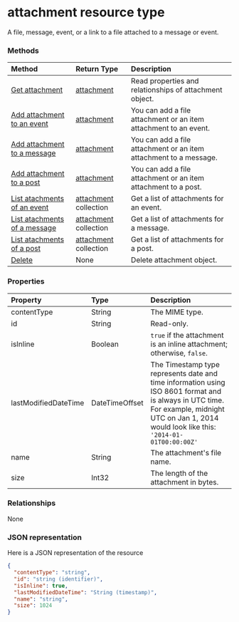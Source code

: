 # attachment resource type

A file, message, event, or a link to a file attached to a message or event.

### Methods

| Method       | Return Type  |Description|
|:---------------|:--------|:----------|
|[Get attachment](../api/attachment_get.md) | [attachment](attachment.md) |Read properties and relationships of attachment object.|
|[Add attachment to an event](../api/event_post_attachments.md) | [attachment](attachment.md) |You can add a file attachment or an item attachment to an event.|
|[Add attachment to a message](../api/message_post_attachments.md) | [attachment](attachment.md) |You can add a file attachment or an item attachment to a message.|
|[Add attachment to a post](../api/post_post_attachments.md) | [attachment](attachment.md) |You can add a file attachment or an item attachment to a post.|
|[List atachments of an event](../api/event_list_attachments.md) | [attachment](attachment.md) collection | Get a list of attachments for an event. |
|[List atachments of a message](../api/message_list_attachments.md) | [attachment](attachment.md) collection | Get a list of attachments for a message. |
|[List atachments of a post](../api/post_list_attachments.md) | [attachment](attachment.md) collection | Get a list of attachments for a post. |
|[Delete](../api/attachment_delete.md) | None |Delete attachment object. |


### Properties
| Property	   | Type	|Description|
|:---------------|:--------|:----------|
|contentType|String|The MIME type.|
|id|String| Read-only.|
|isInline|Boolean|`true` if the attachment is an inline attachment; otherwise, `false`.|
|lastModifiedDateTime|DateTimeOffset|The Timestamp type represents date and time information using ISO 8601 format and is always in UTC time. For example, midnight UTC on Jan 1, 2014 would look like this: `'2014-01-01T00:00:00Z'`|
|name|String|The attachment's file name.|
|size|Int32|The length of the attachment in bytes.|

### Relationships
None

### JSON representation

Here is a JSON representation of the resource

<!-- {
  "blockType": "resource",
  "optionalProperties": [

  ],
  "@odata.type": "microsoft.graph.attachment"
}-->

```json
{
  "contentType": "string",
  "id": "string (identifier)",
  "isInline": true,
  "lastModifiedDateTime": "String (timestamp)",
  "name": "string",
  "size": 1024
}

```


<!-- uuid: 8fcb5dbc-d5aa-4681-8e31-b001d5168d79
2015-10-25 14:57:30 UTC -->
<!-- {
  "type": "#page.annotation",
  "description": "attachment resource",
  "keywords": "",
  "section": "documentation",
  "tocPath": ""
}-->

